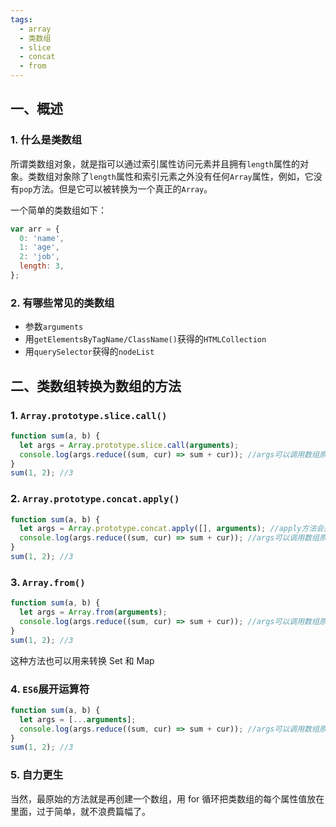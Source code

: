 ```yaml
---
tags:
  - array
  - 类数组
  - slice
  - concat
  - from
---
```


## 一、概述

### 1. 什么是类数组

所谓类数组对象，就是指可以通过索引属性访问元素并且拥有`length`属性的对象。类数组对象除了`length`属性和索引元素之外没有任何`Array`属性，例如，它没有`pop`方法。但是它可以被转换为一个真正的`Array`。

一个简单的类数组如下：

```javascript
var arr = {
  0: 'name',
  1: 'age',
  2: 'job',
  length: 3,
};
```

### 2. 有哪些常见的类数组

- 参数`arguments`
- 用`getElementsByTagName/ClassName()`获得的`HTMLCollection`
- 用`querySelector`获得的`nodeList`

## 二、类数组转换为数组的方法

### 1. `Array.prototype.slice.call()`

```javascript
function sum(a, b) {
  let args = Array.prototype.slice.call(arguments);
  console.log(args.reduce((sum, cur) => sum + cur)); //args可以调用数组原生的方法啦
}
sum(1, 2); //3
```

### 2. `Array.prototype.concat.apply()`

```javascript
function sum(a, b) {
  let args = Array.prototype.concat.apply([], arguments); //apply方法会把第二个参数展开
  console.log(args.reduce((sum, cur) => sum + cur)); //args可以调用数组原生的方法啦
}
sum(1, 2); //3
```

### 3. `Array.from()`

```javascript
function sum(a, b) {
  let args = Array.from(arguments);
  console.log(args.reduce((sum, cur) => sum + cur)); //args可以调用数组原生的方法啦
}
sum(1, 2); //3
```

这种方法也可以用来转换 Set 和 Map

### 4. `ES6`展开运算符

```javascript
function sum(a, b) {
  let args = [...arguments];
  console.log(args.reduce((sum, cur) => sum + cur)); //args可以调用数组原生的方法啦
}
sum(1, 2); //3
```

### 5. 自力更生

当然，最原始的方法就是再创建一个数组，用 for 循环把类数组的每个属性值放在里面，过于简单，就不浪费篇幅了。
